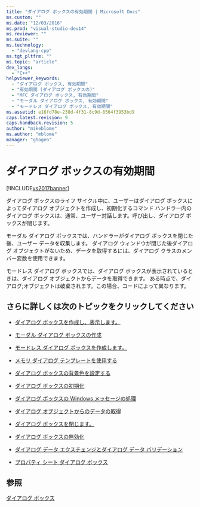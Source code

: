 ```yaml
---
title: "ダイアログ ボックスの有効期間 | Microsoft Docs"
ms.custom: ""
ms.date: "12/03/2016"
ms.prod: "visual-studio-dev14"
ms.reviewer: ""
ms.suite: ""
ms.technology: 
  - "devlang-cpp"
ms.tgt_pltfrm: ""
ms.topic: "article"
dev_langs: 
  - "C++"
helpviewer_keywords: 
  - "ダイアログ ボックス, 有効期間"
  - "有効期間 (ダイアログ ボックスの)"
  - "MFC ダイアログ ボックス, 有効期間"
  - "モーダル ダイアログ ボックス, 有効期間"
  - "モードレス ダイアログ ボックス, 有効期間"
ms.assetid: e16fd78e-238d-4f31-8c9d-8564f3953bd9
caps.latest.revision: 9
caps.handback.revision: 5
author: "mikeblome"
ms.author: "mblome"
manager: "ghogen"
---
```

# ダイアログ ボックスの有効期間
[!INCLUDE[vs2017banner](../assembler/inline/includes/vs2017banner.md)]

ダイアログ ボックスのライフ サイクル中に、ユーザーはダイアログ ボックスによってダイアログ オブジェクトを作成し、初期化するコマンド ハンドラー内のダイアログ ボックスは、通常、ユーザー対話します。呼び出し、ダイアログ ボックスが閉じます。  
  
 モーダル ダイアログ ボックスでは、ハンドラーがダイアログ ボックスを閉じた後、ユーザー データを収集します。  ダイアログ ウィンドウが閉じた後ダイアログ オブジェクトがないため、データを取得するには、ダイアログ クラスのメンバー変数を使用できます。  
  
 モードレス ダイアログ ボックスでは、ダイアログ ボックスが表示されているときは、ダイアログ オブジェクトからデータを取得できます。  ある時点で、ダイアログ;オブジェクトは破棄されます。この場合、コードによって異なります。  
  
## さらに詳しくは次のトピックをクリックしてください  
  
-   [ダイアログ ボックスを作成し、表示します。](../mfc/creating-and-displaying-dialog-boxes.md)  
  
-   [モーダル ダイアログ ボックスの作成](../mfc/creating-modal-dialog-boxes.md)  
  
-   [モードレス ダイアログ ボックスを作成します。](../mfc/creating-modeless-dialog-boxes.md)  
  
-   [メモリ ダイアログ テンプレートを使用する](../mfc/using-a-dialog-template-in-memory.md)  
  
-   [ダイアログ ボックスの背景色を設定する](../mfc/setting-the-dialog-box’s-background-color.md)  
  
-   [ダイアログ ボックスの初期化](../mfc/initializing-the-dialog-box.md)  
  
-   [ダイアログ ボックスの Windows メッセージの処理](../mfc/handling-windows-messages-in-your-dialog-box.md)  
  
-   [ダイアログ オブジェクトからのデータの取得](../Topic/Retrieving%20Data%20from%20the%20Dialog%20Object.md)  
  
-   [ダイアログ ボックスを閉じます。](../mfc/closing-the-dialog-box.md)  
  
-   [ダイアログ ボックスの無効化](../Topic/Destroying%20the%20Dialog%20Box.md)  
  
-   [ダイアログ データ エクスチェンジとダイアログ データ バリデーション](../mfc/dialog-data-exchange-and-validation.md)  
  
-   [プロパティ シート ダイアログ ボックス](../mfc/property-sheets-and-property-pages-mfc.md)  
  
## 参照  
 [ダイアログ ボックス](../mfc/dialog-boxes.md)